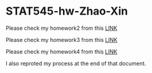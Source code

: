 # STAT545-hw-Zhao-Xin

Please check my homework2 from this [LINK](https://github.com/zxkathy/STAT545-hw-Zhao-Xin/blob/master/HW2_Gapminder_dplyr.md)

Please check my homework3 from this [LINK](https://github.com/zxkathy/STAT545-hw-Zhao-Xin/blob/master/HW3_Gapminder_dplyr.md)

Please check my homework4 from this [LINK](https://github.com/zxkathy/STAT545-hw-Zhao-Xin/blob/master/HW4_Gapminder_dplyr.md)

I also reproted my process at the end of that document.
